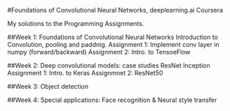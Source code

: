 #Foundations of Convolutional Neural Networks, deeplearning.ai Coursera

My solutions to the Programming Assignments.

##Week 1: Foundations of Convolutional Neural Networks
    Introduction to Convolution, pooling and paddnig.
    Assignment 1: Implement conv layer in numpy (forward/backward)
    Assignment 2: Intro. to TensoeFlow

##Week 2: Deep convolutional models: case studies
    ResNet
    Inception
    Assignment 1: Intro. to Keras
    Assignmnet 2: ResNet50

##Week 3: Object detection

##Week 4: Special applications: Face recognition & Neural style transfer
